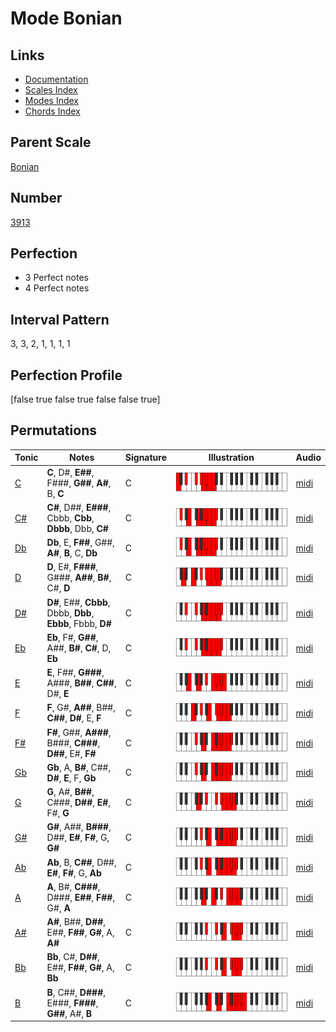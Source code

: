 # Mode Bonian

## Links

- [Documentation](index.md)
- [Scales Index](Scales.md)
- [Modes Index](Modes.md)
- [Chords Index](Chords.md)

## Parent Scale

[Bonian](ScaleBonian.md)

## Number

[3913](https://ianring.com/musictheory/scales/3913)

## Perfection

- 3 Perfect notes
- 4 Perfect notes

## Interval Pattern

3, 3, 2, 1, 1, 1, 1

## Perfection Profile

[false true false true false false true]

## Permutations

| Tonic | Notes | Signature | Illustration | Audio |
|-------|-------|-----------|--------------|-------|
| [C](ModeCNaturalBonian.md) | **C**, D#, **E##**, F###, **G##**, **A#**, B, **C** | C | ![CNaturalBonian](ModeCNaturalBonian.png) | [midi](https://github.com/edipermadi/music/blob/main/docs/ModeCNaturalBonian.mid?raw=true) |
| [C#](ModeCSharpBonian.md) | **C#**, D##, **E###**, Cbbb, **Cbb**, **Dbbb**, Dbb, **C#** | C | ![CSharpBonian](ModeCSharpBonian.png) | [midi](https://github.com/edipermadi/music/blob/main/docs/ModeCSharpBonian.mid?raw=true) |
| [Db](ModeDFlatBonian.md) | **Db**, E, **F##**, G##, **A#**, **B**, C, **Db** | C | ![DFlatBonian](ModeDFlatBonian.png) | [midi](https://github.com/edipermadi/music/blob/main/docs/ModeDFlatBonian.mid?raw=true) |
| [D](ModeDNaturalBonian.md) | **D**, E#, **F###**, G###, **A##**, **B#**, C#, **D** | C | ![DNaturalBonian](ModeDNaturalBonian.png) | [midi](https://github.com/edipermadi/music/blob/main/docs/ModeDNaturalBonian.mid?raw=true) |
| [D#](ModeDSharpBonian.md) | **D#**, E##, **Cbbb**, Dbbb, **Dbb**, **Ebbb**, Fbbb, **D#** | C | ![DSharpBonian](ModeDSharpBonian.png) | [midi](https://github.com/edipermadi/music/blob/main/docs/ModeDSharpBonian.mid?raw=true) |
| [Eb](ModeEFlatBonian.md) | **Eb**, F#, **G##**, A##, **B#**, **C#**, D, **Eb** | C | ![EFlatBonian](ModeEFlatBonian.png) | [midi](https://github.com/edipermadi/music/blob/main/docs/ModeEFlatBonian.mid?raw=true) |
| [E](ModeENaturalBonian.md) | **E**, F##, **G###**, A###, **B##**, **C##**, D#, **E** | C | ![ENaturalBonian](ModeENaturalBonian.png) | [midi](https://github.com/edipermadi/music/blob/main/docs/ModeENaturalBonian.mid?raw=true) |
| [F](ModeFNaturalBonian.md) | **F**, G#, **A##**, B##, **C##**, **D#**, E, **F** | C | ![FNaturalBonian](ModeFNaturalBonian.png) | [midi](https://github.com/edipermadi/music/blob/main/docs/ModeFNaturalBonian.mid?raw=true) |
| [F#](ModeFSharpBonian.md) | **F#**, G##, **A###**, B###, **C###**, **D##**, E#, **F#** | C | ![FSharpBonian](ModeFSharpBonian.png) | [midi](https://github.com/edipermadi/music/blob/main/docs/ModeFSharpBonian.mid?raw=true) |
| [Gb](ModeGFlatBonian.md) | **Gb**, A, **B#**, C##, **D#**, **E**, F, **Gb** | C | ![GFlatBonian](ModeGFlatBonian.png) | [midi](https://github.com/edipermadi/music/blob/main/docs/ModeGFlatBonian.mid?raw=true) |
| [G](ModeGNaturalBonian.md) | **G**, A#, **B##**, C###, **D##**, **E#**, F#, **G** | C | ![GNaturalBonian](ModeGNaturalBonian.png) | [midi](https://github.com/edipermadi/music/blob/main/docs/ModeGNaturalBonian.mid?raw=true) |
| [G#](ModeGSharpBonian.md) | **G#**, A##, **B###**, D##, **E#**, **F#**, G, **G#** | C | ![GSharpBonian](ModeGSharpBonian.png) | [midi](https://github.com/edipermadi/music/blob/main/docs/ModeGSharpBonian.mid?raw=true) |
| [Ab](ModeAFlatBonian.md) | **Ab**, B, **C##**, D##, **E#**, **F#**, G, **Ab** | C | ![AFlatBonian](ModeAFlatBonian.png) | [midi](https://github.com/edipermadi/music/blob/main/docs/ModeAFlatBonian.mid?raw=true) |
| [A](ModeANaturalBonian.md) | **A**, B#, **C###**, D###, **E##**, **F##**, G#, **A** | C | ![ANaturalBonian](ModeANaturalBonian.png) | [midi](https://github.com/edipermadi/music/blob/main/docs/ModeANaturalBonian.mid?raw=true) |
| [A#](ModeASharpBonian.md) | **A#**, B##, **D##**, E##, **F##**, **G#**, A, **A#** | C | ![ASharpBonian](ModeASharpBonian.png) | [midi](https://github.com/edipermadi/music/blob/main/docs/ModeASharpBonian.mid?raw=true) |
| [Bb](ModeBFlatBonian.md) | **Bb**, C#, **D##**, E##, **F##**, **G#**, A, **Bb** | C | ![BFlatBonian](ModeBFlatBonian.png) | [midi](https://github.com/edipermadi/music/blob/main/docs/ModeBFlatBonian.mid?raw=true) |
| [B](ModeBNaturalBonian.md) | **B**, C##, **D###**, E###, **F###**, **G##**, A#, **B** | C | ![BNaturalBonian](ModeBNaturalBonian.png) | [midi](https://github.com/edipermadi/music/blob/main/docs/ModeBNaturalBonian.mid?raw=true) |
